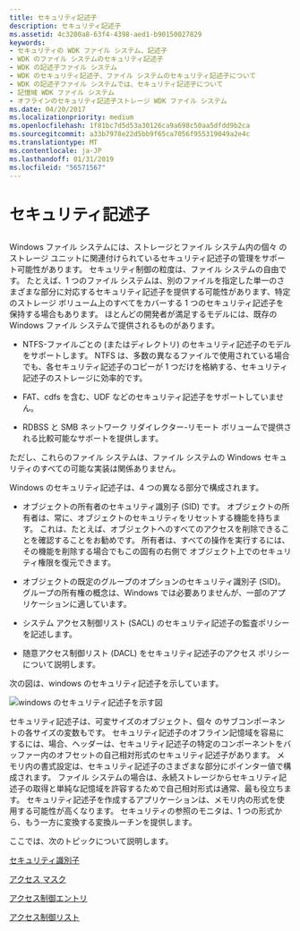 ```yaml
---
title: セキュリティ記述子
description: セキュリティ記述子
ms.assetid: 4c3200a8-63f4-4398-aed1-b90150027829
keywords:
- セキュリティの WDK ファイル システム、記述子
- WDK のファイル システムのセキュリティ記述子
- WDK の記述子ファイル システム
- WDK のセキュリティ記述子、ファイル システムのセキュリティ記述子について
- WDK の記述子ファイル システムでは、セキュリティ記述子について
- 記憶域 WDK ファイル システム
- オフラインのセキュリティ記述子ストレージ WDK ファイル システム
ms.date: 04/20/2017
ms.localizationpriority: medium
ms.openlocfilehash: 1f81bc7d5d53a30126ca9a698c50aa5dfdd9b2ca
ms.sourcegitcommit: a33b7978e22d5bb9f65ca7056f955319049a2e4c
ms.translationtype: MT
ms.contentlocale: ja-JP
ms.lasthandoff: 01/31/2019
ms.locfileid: "56571567"
---
```

# <a name="security-descriptors"></a>セキュリティ記述子


## <span id="ddk_security_descriptors_if"></span><span id="DDK_SECURITY_DESCRIPTORS_IF"></span>


Windows ファイル システムには、ストレージとファイル システム内の個々 のストレージ ユニットに関連付けられているセキュリティ記述子の管理をサポート可能性があります。 セキュリティ制御の粒度は、ファイル システムの自由です。 たとえば、1 つのファイル システムは、別のファイルを指定した単一のさまざまな部分に対応するセキュリティ記述子を提供する可能性があります、特定のストレージ ボリューム上のすべてをカバーする 1 つのセキュリティ記述子を保持する場合もあります。 ほとんどの開発者が満足するモデルには、既存の Windows ファイル システムで提供されるものがあります。

-   NTFS-ファイルごとの (またはディレクトリ) のセキュリティ記述子のモデルをサポートします。 NTFS は、多数の異なるファイルで使用されている場合でも、各セキュリティ記述子のコピーが 1 つだけを格納する、セキュリティ記述子のストレージに効率的です。

-   FAT、cdfs を含む、UDF などのセキュリティ記述子をサポートしていません。

-   RDBSS と SMB ネットワーク リダイレクター-リモート ボリュームで提供される比較可能なサポートを提供します。

ただし、これらのファイル システムは、ファイル システムの Windows セキュリティのすべての可能な実装は関係ありません。

Windows のセキュリティ記述子は、4 つの異なる部分で構成されます。

-   オブジェクトの所有者のセキュリティ識別子 (SID) です。 オブジェクトの所有者は、常に、オブジェクトのセキュリティをリセットする機能を持ちます。 これは、たとえば、オブジェクトへのすべてのアクセスを削除できることを確認することをお勧めです。 所有者は、すべての操作を実行するには、その機能を削除する場合でもこの固有の右側で オブジェクト上でのセキュリティ権限を復元できます。

-   オブジェクトの既定のグループのオプションのセキュリティ識別子 (SID)。 グループの所有権の概念は、Windows では必要ありませんが、一部のアプリケーションに適しています。

-   システム アクセス制御リスト (SACL) のセキュリティ記述子の監査ポリシーを記述します。

-   随意アクセス制御リスト (DACL) をセキュリティ記述子のアクセス ポリシーについて説明します。

次の図は、windows のセキュリティ記述子を示しています。

![windows のセキュリティ記述子を示す図](images/fssecurity-01.png)

セキュリティ記述子は、可変サイズのオブジェクト、個々 のサブコンポーネントの各サイズの変数もです。 セキュリティ記述子のオフライン記憶域を容易にするには、場合、ヘッダーは、セキュリティ記述子の特定のコンポーネントをバッファー内のオフセットの自己相対形式のセキュリティ記述子があります。 メモリ内の書式設定は、セキュリティ記述子のさまざまな部分にポインター値で構成されます。 ファイル システムの場合は、永続ストレージからセキュリティ記述子の取得と単純な記憶域を許容するためで自己相対形式は通常、最も役立ちます。 セキュリティ記述子を作成するアプリケーションは、メモリ内の形式を使用する可能性が高くなります。 セキュリティの参照のモニタは、1 つの形式から、もう一方に変換する変換ルーチンを提供します。

ここでは、次のトピックについて説明します。

[セキュリティ識別子](security-identifier.md)

[アクセス マスク](access-mask.md)

[アクセス制御エントリ](access-control-entry.md)

[アクセス制御リスト](access-control-list.md)

 

 




